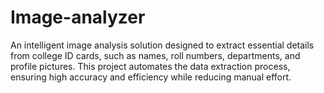 # Image-analyzer
An intelligent image analysis solution designed to extract essential details from college ID cards, such as names, roll numbers, departments, and profile pictures. This project automates the data extraction process, ensuring high accuracy and efficiency while reducing manual effort.

